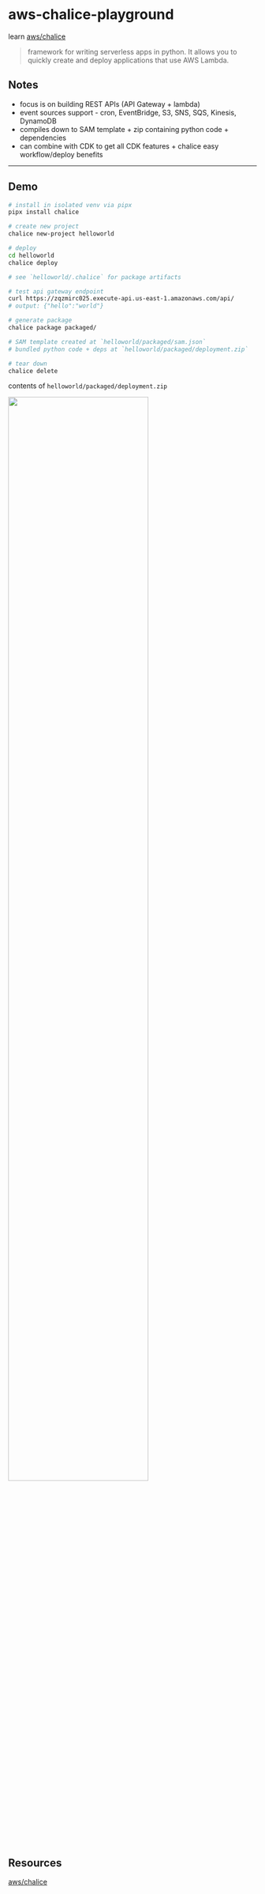# aws-chalice-playground

learn [aws/chalice](https://github.com/aws/chalice)

> framework for writing serverless apps in python. It allows you to quickly create and deploy applications that use AWS Lambda.

## Notes

* focus is on building REST APIs (API Gateway + lambda)
* event sources support - cron, EventBridge, S3, SNS, SQS, Kinesis, DynamoDB
* compiles down to SAM template + zip containing python code + dependencies
* can combine with CDK to get all CDK features + chalice easy workflow/deploy benefits

---

## Demo

```sh
# install in isolated venv via pipx
pipx install chalice

# create new project
chalice new-project helloworld

# deploy
cd helloworld
chalice deploy

# see `helloworld/.chalice` for package artifacts

# test api gateway endpoint
curl https://zqzmirc025.execute-api.us-east-1.amazonaws.com/api/
# output: {"hello":"world"}

# generate package
chalice package packaged/

# SAM template created at `helloworld/packaged/sam.json`
# bundled python code + deps at `helloworld/packaged/deployment.zip`

# tear down
chalice delete

```

contents of `helloworld/packaged/deployment.zip`

<img src="https://www.evernote.com/l/AAHyCwsWwYtG96AmUf3xm04ZnMMIPOVDlD4B/image.png" alt="" width="75%" />


## Resources

[aws/chalice](https://github.com/aws/chalice)